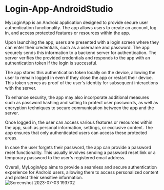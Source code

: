 # Login-App-AndroidStudio

MyLoginApp is an Android application designed to provide secure user authentication functionality. The app allows users to create an account, log in, and access protected features or resources within the app.

Upon launching the app, users are presented with a login screen where they can enter their credentials, such as a username and password. The app securely sends this information to a backend server for authentication. The server verifies the provided credentials and responds to the app with an authentication token if the login is successful.

The app stores this authentication token locally on the device, allowing the user to remain logged in even if they close the app or restart their device. This token serves as proof of the user's identity for subsequent interactions with the server.

To enhance security, the app may also incorporate additional measures such as password hashing and salting to protect user passwords, as well as encryption techniques to secure communication between the app and the server.

Once logged in, the user can access various features or resources within the app, such as personal information, settings, or exclusive content. The app ensures that only authenticated users can access these protected areas.

In case the user forgets their password, the app can provide a password reset functionality. This usually involves sending a password reset link or a temporary password to the user's registered email address.

Overall, MyLoginApp aims to provide a seamless and secure authentication experience for Android users, allowing them to access personalized content and protect their sensitive information.
<br>
![Screenshot 2023-07-03 193702](https://github.com/parthnmistry/Login-App-AndroidStudio/assets/75114126/68ee2515-334f-41df-aa86-fc530cfc7b3d)
